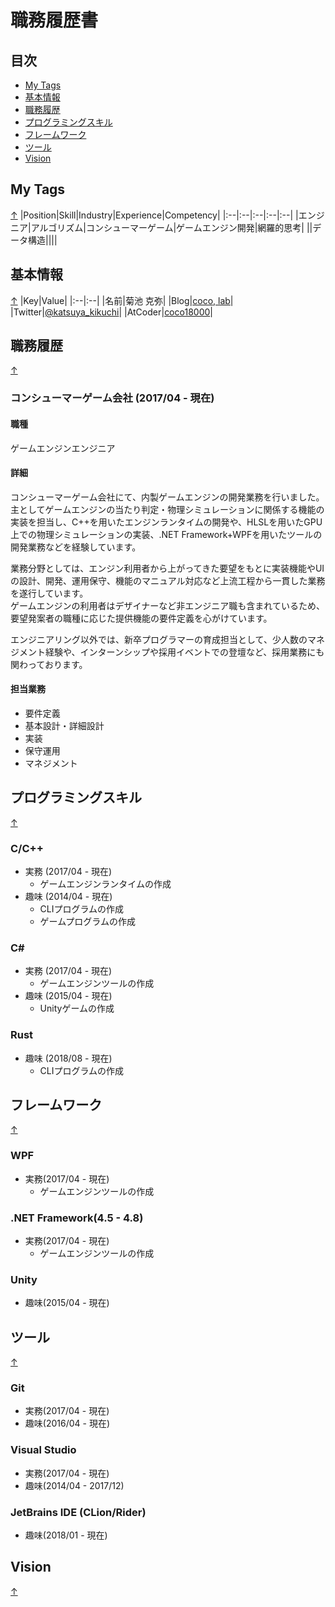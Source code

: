 # 職務履歴書

## 目次
  - [My Tags](#my_tags)
  - [基本情報](#基本情報)
  - [職務履歴](#職務履歴)
  - [プログラミングスキル](#プログラミングスキル)
  - [フレームワーク](#フレームワーク)
  - [ツール](#ツール)
  - [Vision](#Vision)

## My Tags
 [↑](#目次)
|Position|Skill|Industry|Experience|Competency|
|:--|:--|:--|:--|:--|
|エンジニア|アルゴリズム|コンシューマーゲーム|ゲームエンジン開発|網羅的思考|
||データ構造||||

## 基本情報
 [↑](#目次)
|Key|Value|
|:--|:--|
|名前|菊池 克弥|
|Blog|[coco, lab](https://cocolab.hatenablog.com/)|
|Twitter|[@katsuya_kikuchi](https://twitter.com/katsuya_kikuchi)|
|AtCoder|[coco18000](https://atcoder.jp/users/coco18000)|
  
## 職務履歴
 [↑](#目次)
### コンシューマーゲーム会社 (2017/04 - 現在)
#### 職種
ゲームエンジンエンジニア
#### 詳細
コンシューマーゲーム会社にて、内製ゲームエンジンの開発業務を行いました。  
主としてゲームエンジンの当たり判定・物理シミュレーションに関係する機能の実装を担当し、C++を用いたエンジンランタイムの開発や、HLSLを用いたGPU上での物理シミュレーションの実装、.NET Framework+WPFを用いたツールの開発業務などを経験しています。  

業務分野としては、エンジン利用者から上がってきた要望をもとに実装機能やUIの設計、開発、運用保守、機能のマニュアル対応など上流工程から一貫した業務を遂行しています。  
ゲームエンジンの利用者はデザイナーなど非エンジニア職も含まれているため、要望発案者の職種に応じた提供機能の要件定義を心がけています。

エンジニアリング以外では、新卒プログラマーの育成担当として、少人数のマネジメント経験や、インターンシップや採用イベントでの登壇など、採用業務にも関わっております。

#### 担当業務
- 要件定義
- 基本設計・詳細設計
- 実装
- 保守運用
- マネジメント


## プログラミングスキル
 [↑](#目次)
### C/C++
- 実務 (2017/04 - 現在)
  - ゲームエンジンランタイムの作成
- 趣味 (2014/04 - 現在)
  - CLIプログラムの作成
  - ゲームプログラムの作成
### C#
- 実務 (2017/04 - 現在)
  - ゲームエンジンツールの作成
-  趣味 (2015/04 - 現在)
   -  Unityゲームの作成
### Rust
- 趣味 (2018/08 - 現在)
  - CLIプログラムの作成


## フレームワーク
 [↑](#目次)
### WPF
- 実務(2017/04 - 現在)
  - ゲームエンジンツールの作成
### .NET Framework(4.5 - 4.8)
- 実務(2017/04 - 現在)
  - ゲームエンジンツールの作成
### Unity
- 趣味(2015/04 - 現在)  

## ツール
 [↑](#目次)
### Git
- 実務(2017/04 - 現在)
- 趣味(2016/04 - 現在)
### Visual Studio
- 実務(2017/04 - 現在)
- 趣味(2014/04 - 2017/12)

### JetBrains IDE (CLion/Rider)
- 趣味(2018/01 - 現在)

## Vision
 [↑](#目次)